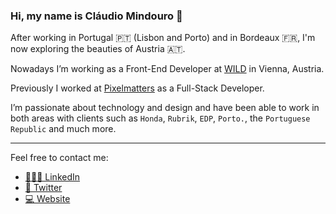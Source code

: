 ### Hi, my name is Cláudio Mindouro 👋

After working in Portugal 🇵🇹 (Lisbon and Porto) and in Bordeaux 🇫🇷, I'm now exploring the beauties of Austria 🇦🇹.

Nowadays I’m working as a Front-End Developer at [WILD](https://wild.as/) in Vienna, Austria.

Previously I worked at [Pixelmatters](https://www.pixelmatters.com/) as a Full-Stack Developer.

I’m passionate about technology and design and have been able to work in both areas with clients such as `Honda`, `Rubrik`, `EDP`, `Porto.`, the `Portuguese Republic` and much more.

---

Feel free to contact me:

- [👨🏻‍💼 LinkedIn](https://www.linkedin.com/in/claudiomindouro/)
- [🐥 Twitter](https://twitter.com/claudiomindouro)
- [💻 Website](https://www.mindouro.com/)

<!--
**claudiopedrom/claudiopedrom** is a ✨ _special_ ✨ repository because its `README.md` (this file) appears on your GitHub profile.

Here are some ideas to get you started:

- 🔭 I’m currently working on ...
- 🌱 I’m currently learning ...
- 👯 I’m looking to collaborate on ...
- 🤔 I’m looking for help with ...
- 💬 Ask me about ...
- 📫 How to reach me: ...
- 😄 Pronouns: ...
- ⚡ Fun fact: ...
-->
